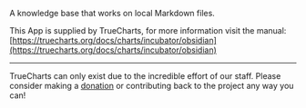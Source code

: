 A knowledge base that works on local Markdown files.

This App is supplied by TrueCharts, for more information visit the manual: [https://truecharts.org/docs/charts/incubator/obsidian](https://truecharts.org/docs/charts/incubator/obsidian)

---

TrueCharts can only exist due to the incredible effort of our staff.
Please consider making a [donation](https://truecharts.org/docs/about/sponsor) or contributing back to the project any way you can!
